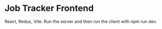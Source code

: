 # Job Tracker Frontend

React, Redux, Vite. Run the server and then run the client with npm run dev.